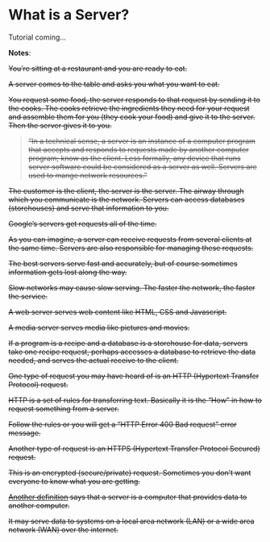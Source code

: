 # What is a Server?

Tutorial coming...


**Notes**:
<strike>

You’re sitting at a restaurant and you are ready to eat.

A server comes to the table and asks you what you want to eat.

You request some food, the server responds to that request by sending it to the cooks. The cooks retrieve the ingredients they need for your request and assemble them for you (they cook your food) and give it to the server. Then the server gives it to you.

> “In a technical sense, a server is an instance of a computer program that accepts and responds to requests made by another computer program; know as the client. Less formally, any device that runs server software could be considered as a server as well. Servers are used to mange network resources.”


The customer is the client, the server is the server. The airway through which you communicate is the network. Servers can access databases (storehouses) and serve that information to you.

Google’s servers get requests all of the time.

As you can imagine, a server can receive requests from several clients at the same time. Servers are also responsible for managing these requests.

The best servers serve fast and accurately, but of course sometimes information gets lost along the way.

Slow networks may cause slow serving. The faster the network, the faster the service.

A web server serves web content like HTML, CSS and Javascript.

A media server serves media like pictures and movies.

If a program is a recipe and a database is a storehouse for data, servers take one recipe request, perhaps accesses a database to retrieve the data needed, and serves the actual receive to the client.

One type of request you may have heard of is an HTTP (Hypertext Transfer Protocol) request.

HTTP is a set of rules for transferring text. Basically it is the “How” in how to request something from a server.

Follow the rules or you will get a “HTTP Error 400 Bad request” error message.

Another type of request is an HTTPS (Hypertext Transfer Protocol Secured) request.

This is an encrypted (secure/private) request. Sometimes you don’t want everyone to know what you are getting.


[Another definition](http://techterms.com/definition/server) says that a server is a computer that provides data to another computer.

It may serve data to systems on a local area network (LAN) or a wide area network (WAN) over the internet.

